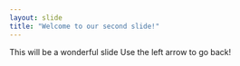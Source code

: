 ```yaml
---
layout: slide
title: "Welcome to our second slide!"
---
```

This will be a wonderful slide
Use the left arrow to go back!
